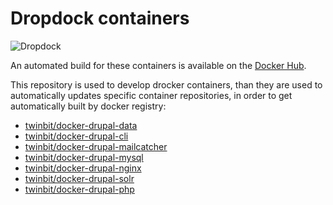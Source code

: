 # Dropdock containers

![Dropdock](https://raw.githubusercontent.com/twinbit/drocker/gh-pages/img/logo.png)

An automated build for these containers is available on the [Docker Hub](https://registry.hub.docker.com/u/twinbit).

This repository is used to develop drocker containers, than they are used to automatically updates specific container repositories, in order to get automatically built by docker registry:

- [twinbit/docker-drupal-data](https://github.com/twinbit/docker-drupal-data)
- [twinbit/docker-drupal-cli](https://github.com/twinbit/docker-drupal-cli)
- [twinbit/docker-drupal-mailcatcher](https://github.com/twinbit/docker-drupal-mailcatcher)
- [twinbit/docker-drupal-mysql](https://github.com/twinbit/docker-drupal-mysql)
- [twinbit/docker-drupal-nginx](https://github.com/twinbit/docker-drupal-nginx)
- [twinbit/docker-drupal-solr](https://github.com/twinbit/docker-drupal-solr)
- [twinbit/docker-drupal-php](https://github.com/twinbit/docker-drupal-php)
